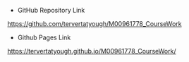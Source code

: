 - GitHub Repository Link

https://github.com/tervertatyough/M00961778_CourseWork

- Github Pages Link

https://tervertatyough.github.io/M00961778_CourseWork/
